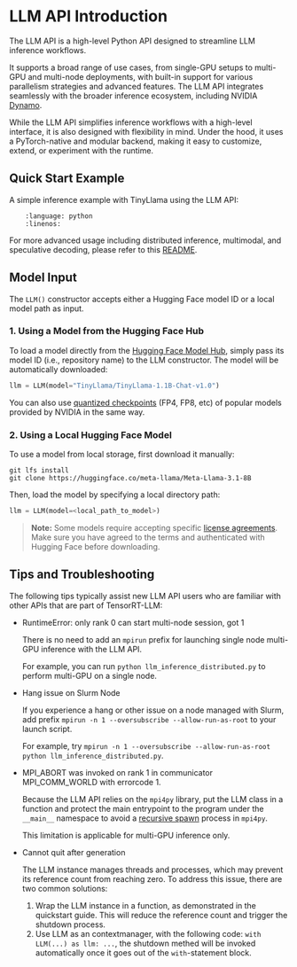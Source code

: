 # LLM API Introduction

The LLM API is a high-level Python API designed to streamline LLM inference workflows.

It supports a broad range of use cases, from single-GPU setups to multi-GPU and multi-node deployments, with built-in support for various parallelism strategies and advanced features. The LLM API integrates seamlessly with the broader inference ecosystem, including NVIDIA [Dynamo](https://github.com/ai-dynamo/dynamo).

While the LLM API simplifies inference workflows with a high-level interface, it is also designed with flexibility in mind. Under the hood, it uses a PyTorch-native and modular backend, making it easy to customize, extend, or experiment with the runtime.


## Quick Start Example
A simple inference example with TinyLlama using the LLM API:

```{literalinclude} ../../../examples/llm-api/quickstart_example.py
    :language: python
    :linenos:
```

For more advanced usage including distributed inference, multimodal, and speculative decoding, please refer to this [README](../../../examples/llm-api/README.md).

## Model Input

The `LLM()` constructor accepts either a Hugging Face model ID or a local model path as input.

### 1. Using a Model from the Hugging Face Hub

To load a model directly from the [Hugging Face Model Hub]((https://huggingface.co/)), simply pass its model ID (i.e., repository name) to the LLM constructor. The model will be automatically downloaded:

```python
llm = LLM(model="TinyLlama/TinyLlama-1.1B-Chat-v1.0")
```

You can also use [quantized checkpoints](https://huggingface.co/collections/nvidia/model-optimizer-66aa84f7966b3150262481a4) (FP4, FP8, etc) of popular models provided by NVIDIA in the same way.

### 2. Using a Local Hugging Face Model

To use a model from local storage, first download it manually:

```console
git lfs install
git clone https://huggingface.co/meta-llama/Meta-Llama-3.1-8B
```

Then, load the model by specifying a local directory path:

```python
llm = LLM(model=<local_path_to_model>)
```

> **Note:** Some models require accepting specific [license agreements]((https://ai.meta.com/resources/models-and-libraries/llama-downloads/)). Make sure you have agreed to the terms and authenticated with Hugging Face before downloading.


## Tips and Troubleshooting

The following tips typically assist new LLM API users who are familiar with other APIs that are part of TensorRT-LLM:

- RuntimeError: only rank 0 can start multi-node session, got 1

  There is no need to add an `mpirun` prefix for launching single node multi-GPU inference with the LLM API.

  For example, you can run `python llm_inference_distributed.py` to perform multi-GPU on a single node.

- Hang issue on Slurm Node

  If you experience a hang or other issue on a node managed with Slurm, add prefix `mpirun -n 1 --oversubscribe --allow-run-as-root` to your launch script.

  For example, try `mpirun -n 1 --oversubscribe --allow-run-as-root python llm_inference_distributed.py`.

- MPI_ABORT was invoked on rank 1 in communicator MPI_COMM_WORLD with errorcode 1.

  Because the LLM API relies on the `mpi4py` library, put the LLM class in a function and protect the main entrypoint to the program under the `__main__` namespace to avoid a [recursive spawn](https://mpi4py.readthedocs.io/en/stable/mpi4py.futures.html#mpipoolexecutor) process in `mpi4py`.

  This limitation is applicable for multi-GPU inference only.

- Cannot quit after generation

  The LLM instance manages threads and processes, which may prevent its reference count from reaching zero. To address this issue, there are two common solutions:
  1. Wrap the LLM instance in a function, as demonstrated in the quickstart guide. This will reduce the reference count and trigger the shutdown process.
  2. Use LLM as an contextmanager, with the following code: `with LLM(...) as llm: ...`, the shutdown methed will be invoked automatically once it goes out of the `with`-statement block.
